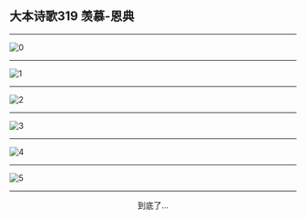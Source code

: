 
## 大本诗歌319 羡慕-恩典
        
<div id="aplayer0"></div>

---

<img alt="0" data-original="/data/d0319/0.png">

---

<img alt="1" data-original="/data/d0319/1.png">

---

<img alt="2" data-original="/data/d0319/2.png">

---

<img alt="3" data-original="/data/d0319/3.png">

---

<img alt="4" data-original="/data/d0319/4.png">

---

<img alt="5" data-original="/data/d0319/5.png">

---

<p style="text-align: center">到底了...</p>

<script src="/js/dist-view.js"></script>

<script>
MAIN.id = 'd0319';
        
const ap0 = new APlayer({
    container: document.getElementById('aplayer0'),
    volume: 1,
    loop: 'none',
    preload: 'none',
    audio: [{
        name: '大本诗歌319.mp3',
        artist: '大本诗歌',
        url: 'https://res.wx.qq.com/voice/getvoice?mediaid=MzI0NTk3MDM5M18yMjQ3NDkxNDI2',
        cover: '/favicon'
    }]
});
</script>
